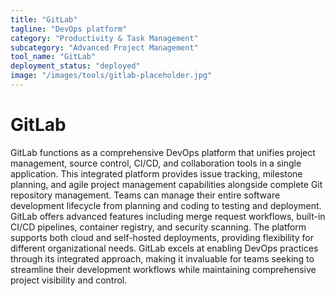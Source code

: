```yaml
---
title: "GitLab"
tagline: "DevOps platform"
category: "Productivity & Task Management"
subcategory: "Advanced Project Management"
tool_name: "GitLab"
deployment_status: "deployed"
image: "/images/tools/gitlab-placeholder.jpg"
---
```


# GitLab

GitLab functions as a comprehensive DevOps platform that unifies project management, source control, CI/CD, and collaboration tools in a single application. This integrated platform provides issue tracking, milestone planning, and agile project management capabilities alongside complete Git repository management. Teams can manage their entire software development lifecycle from planning and coding to testing and deployment. GitLab offers advanced features including merge request workflows, built-in CI/CD pipelines, container registry, and security scanning. The platform supports both cloud and self-hosted deployments, providing flexibility for different organizational needs. GitLab excels at enabling DevOps practices through its integrated approach, making it invaluable for teams seeking to streamline their development workflows while maintaining comprehensive project visibility and control.